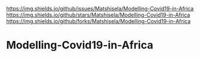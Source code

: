 https://img.shields.io/github/issues/Matshisela/Modelling-Covid19-in-Africa https://img.shields.io/github/stars/Matshisela/Modelling-Covid19-in-Africa https://img.shields.io/github/forks/Matshisela/Modelling-Covid19-in-Africa

# Modelling-Covid19-in-Africa

